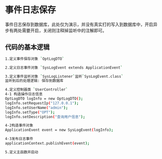 # 事件日志保存

事件日志保存到数据库，此处仅为演示，并没有真实打的写入到数据库中，开启异步有两处需要开启，关闭则注释掉监听中的注解即可。

## 代码的基本逻辑

```bash
1.定义事件保存对象 `OptLogDTO`

2.定义日志事件对象 `SysLogEvent extends ApplicationEvent`

3.定义事件监听对象 `SysLogListener`监听`SysLogEvent.class`
监听到后的处理逻辑: 保存到数据库

4.定义控制器类 `UserController`
4-1 构造操作日志信息
OptLogDTO logInfo = new OptLogDTO();
logInfo.setRequestIp("127.0.0.1");
logInfo.setUserName("admin");
logInfo.setType("OPT");
logInfo.setDescription("查询用户信息");

4-2构造事件对象
ApplicationEvent event = new SysLogEvent(logInfo);

4-3发布日志事件
applicationContext.publishEvent(event);

5.定义主函数并启动
```

